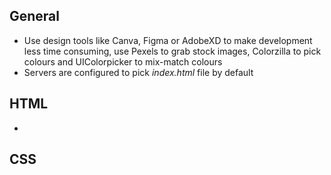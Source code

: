 ## General
- Use design tools like Canva, Figma or AdobeXD to make development less time consuming, use Pexels to grab stock images, Colorzilla to pick colours and UIColorpicker to mix-match colours
- Servers are configured to pick *index.html* file by default

## HTML
- 

## CSS
